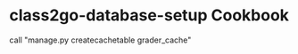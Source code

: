class2go-database-setup Cookbook
================================

call "manage.py createcachetable grader_cache"
